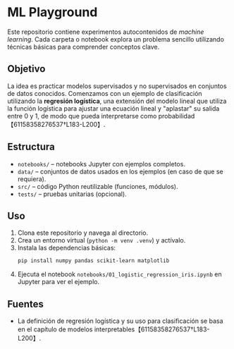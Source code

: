 # ML Playground

Este repositorio contiene experimentos autocontenidos de *machine learning*. Cada carpeta o notebook explora un problema sencillo utilizando técnicas básicas para comprender conceptos clave.

## Objetivo

La idea es practicar modelos supervisados y no supervisados en conjuntos de datos conocidos. Comenzamos con un ejemplo de clasificación utilizando la **regresión logística**, una extensión del modelo lineal que utiliza la función logística para ajustar una ecuación lineal y "aplastar" su salida entre 0 y 1, de modo que pueda interpretarse como probabilidad【61158358276537†L183-L200】.

## Estructura

- `notebooks/` – notebooks Jupyter con ejemplos completos.
- `data/` – conjuntos de datos usados en los ejemplos (en caso de que se requiera).
- `src/` – código Python reutilizable (funciones, módulos).
- `tests/` – pruebas unitarias (opcional).

## Uso

1. Clona este repositorio y navega al directorio.
2. Crea un entorno virtual (`python -m venv .venv`) y actívalo.
3. Instala las dependencias básicas: 
   ```bash
   pip install numpy pandas scikit-learn matplotlib
   ```
4. Ejecuta el notebook `notebooks/01_logistic_regression_iris.ipynb` en Jupyter para ver el ejemplo.

## Fuentes

- La definición de regresión logística y su uso para clasificación se basa en el capítulo de modelos interpretables【61158358276537†L183-L200】.
